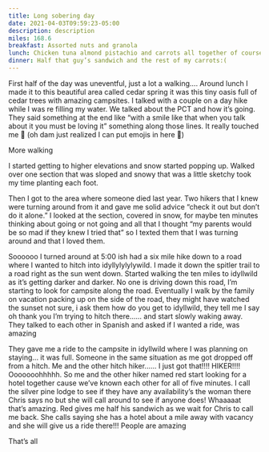 ```yaml
---
title: Long sobering day
date: 2021-04-03T09:59:23-05:00
description: description
miles: 168.6
breakfast: Assorted nuts and granola
lunch: Chicken tuna almond pistachio and carrots all together of course
dinner: Half that guy’s sandwich and the rest of my carrots:(
---
```


First half of the day was uneventful, just a lot a walking.... Around lunch I made it to this beautiful area called cedar spring it was this tiny oasis full of cedar trees with amazing campsites. I talked with a couple on a day hike while I was re filling my water. We talked about the PCT and how it’s going. They said something at the end like “with a smile like that when you talk about it you must be loving it” something along those lines. It really touched me 🥰 (oh dam just realized I can put emojis in here 🥳)

More walking

I started getting to higher elevations and snow started popping up. Walked over one section that was sloped and snowy that was a little sketchy took my time planting each foot.

Then I got to the area where someone died last year. Two hikers that I knew were turning around from it and gave me solid advice “check it out but don’t do it alone.” I looked at the section, covered in snow, for maybe ten minutes thinking about going or not going and all that I thought “my parents would be so mad if they knew I tried that” so I texted them that I was turning around and that I loved them.

Soooooo I turned around at 5:00 ish had a six mile hike down to a road where I wanted to hitch into idyllylylylywild. I made it down the spitler trail to a road right as the sun went down. Started walking the ten miles to idyllwild as it’s getting darker and darker. No one is driving down this road, I’m starting to look for campsite along the road. Eventually I walk by the family on vacation packing up on the side of the road, they might have watched the sunset not sure, i ask them how do you get to idyllwild, they tell me I say oh thank you I’m trying to hitch there...... and start slowly waking away. They talked to each other in Spanish and asked if I wanted a ride, was amazing

They gave me a ride to the campsite in idyllwild where I was planning on staying... it was full. Someone in the same situation as me got dropped off from a hitch. Me and the other hitch hiker...... I just got that!!!! HIKER!!!! Ooooooohhhhh. So me and the other hiker named red start looking for a hotel together cause we’ve known each other for all of five minutes. I call the silver pine lodge to see if they have any availability’s the woman there Chris says no but she will call around to see if anyone does! Whaaaaat that’s amazing. Red gives me half his sandwich as we wait for Chris to call me back. She calls saying she has a hotel about a mile away with vacancy and she will give us a ride there!!! People are amazing

That’s all